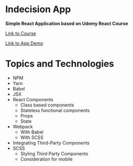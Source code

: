 # Indecision App

**Simple React Application based on Udemy React Course**

[Link to Course](https://www.udemy.com/react-2nd-edition/)

[Link to App Demo](https://indecision.khanhcodes.com)

# Topics and Technologies

- NPM
- Yarn
- Babel
- JSX
- React Components
  - Class based components
  - Stateless functional components
  - Props
  - State
- Webpack
  - With Babel
  - With SCSS
- Integrating Third-Party Components
- SCSS
  - Styling Third Party Components
  - Consideration for mobile
